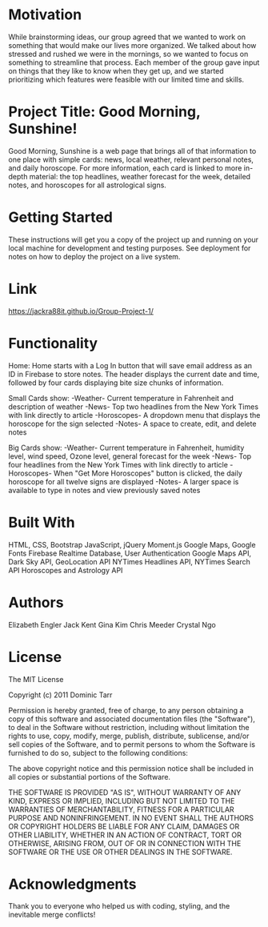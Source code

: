# Motivation
While brainstorming ideas, our group agreed that we wanted to work on something that would make our lives more organized. We talked about how stressed and rushed we were in the mornings, so we wanted to focus on something to streamline that process. Each member of the group gave input on things that they like to know when they get up, and we started prioritizing which features were feasible with our limited time and skills.

# Project Title: Good Morning, Sunshine!
Good Morning, Sunshine is a web page that brings all of that information to one place with simple cards: news, local weather, relevant personal notes, and daily horoscope. For more information, each card is linked to more in-depth material: the top headlines, weather forecast for the week, detailed notes, and horoscopes for all astrological signs.

# Getting Started
These instructions will get you a copy of the project up and running on your local machine for development and testing purposes. See deployment for notes on how to deploy the project on a live system.

# Link
https://jackra88it.github.io/Group-Project-1/

# Functionality
Home: Home starts with a Log In button that will save email address as an ID in Firebase to store notes. The header displays the current date and time, followed by four cards displaying bite size chunks of information. 
  
Small Cards show:
-Weather- Current temperature in Fahrenheit and description of weather
-News- Top two headlines from the New York Times with link directly to article
-Horoscopes- A dropdown menu that displays the horoscope for the sign selected
-Notes- A space to create, edit, and delete notes

Big Cards show:
-Weather- Current temperature in Fahrenheit, humidity level, wind speed, Ozone level, general forecast for the week
-News- Top four headlines from the New York Times with link directly to article
-Horoscopes- When "Get More Horoscopes" button is clicked, the daily horoscope for all twelve signs are displayed
-Notes- A larger space is available to type in notes and view previously saved notes

# Built With
HTML, CSS, Bootstrap
JavaScript, jQuery 
Moment.js
Google Maps, Google Fonts
Firebase Realtime Database, User Authentication
Google Maps API, Dark Sky API, GeoLocation API
NYTimes Headlines API, NYTimes Search API
Horoscopes and Astrology API

# Authors
Elizabeth Engler
Jack Kent
Gina Kim
Chris Meeder
Crystal Ngo

# License
The MIT License

Copyright (c) 2011 Dominic Tarr

Permission is hereby granted, free of charge, 
to any person obtaining a copy of this software and 
associated documentation files (the "Software"), to 
deal in the Software without restriction, including 
without limitation the rights to use, copy, modify, 
merge, publish, distribute, sublicense, and/or sell 
copies of the Software, and to permit persons to whom 
the Software is furnished to do so, 
subject to the following conditions:

The above copyright notice and this permission notice 
shall be included in all copies or substantial portions of the Software.

THE SOFTWARE IS PROVIDED "AS IS", WITHOUT WARRANTY OF ANY KIND, 
EXPRESS OR IMPLIED, INCLUDING BUT NOT LIMITED TO THE WARRANTIES 
OF MERCHANTABILITY, FITNESS FOR A PARTICULAR PURPOSE AND NONINFRINGEMENT. 
IN NO EVENT SHALL THE AUTHORS OR COPYRIGHT HOLDERS BE LIABLE FOR 
ANY CLAIM, DAMAGES OR OTHER LIABILITY, WHETHER IN AN ACTION OF CONTRACT, 
TORT OR OTHERWISE, ARISING FROM, OUT OF OR IN CONNECTION WITH THE 
SOFTWARE OR THE USE OR OTHER DEALINGS IN THE SOFTWARE.

# Acknowledgments
Thank you to everyone who helped us with coding, styling, and the inevitable merge conflicts!
